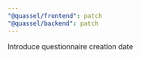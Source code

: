 ```yaml
---
"@quassel/frontend": patch
"@quassel/backend": patch
---
```


Introduce questionnaire creation date
